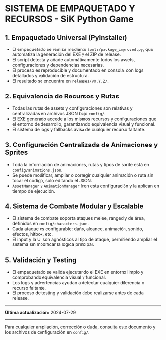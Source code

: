 # SISTEMA DE EMPAQUETADO Y RECURSOS - SiK Python Game

## 1. Empaquetado Universal (PyInstaller)

- El empaquetado se realiza mediante `tools/package_improved.py`, que automatiza la generación del EXE y el ZIP de release.
- El script detecta y añade automáticamente todos los assets, configuraciones y dependencias necesarias.
- El proceso es reproducible y documentado en consola, con logs detallados y validación de estructura.
- El resultado se encuentra en `releases/vX.Y.Z/`.

## 2. Equivalencia de Recursos y Rutas

- Todas las rutas de assets y configuraciones son relativas y centralizadas en archivos JSON bajo `config/`.
- El EXE generado accede a los mismos recursos y configuraciones que el entorno de desarrollo, garantizando equivalencia visual y funcional.
- El sistema de logs y fallbacks avisa de cualquier recurso faltante.

## 3. Configuración Centralizada de Animaciones y Sprites

- Toda la información de animaciones, rutas y tipos de sprite está en `config/animations.json`.
- Se puede modificar, ampliar o corregir cualquier animación o ruta sin tocar el código, solo editando el JSON.
- `AssetManager` y `AnimationManager` leen esta configuración y la aplican en tiempo de ejecución.

## 4. Sistema de Combate Modular y Escalable

- El sistema de combate soporta ataques melee, ranged y de área, definidos en `config/characters.json`.
- Cada ataque es configurable: daño, alcance, animación, sonido, efectos, hitbox, etc.
- El input y la UI son agnósticos al tipo de ataque, permitiendo ampliar el sistema sin modificar la lógica principal.

## 5. Validación y Testing

- El empaquetado se valida ejecutando el EXE en entorno limpio y comprobando equivalencia visual y funcional.
- Los logs y advertencias ayudan a detectar cualquier diferencia o recurso faltante.
- El proceso de testing y validación debe realizarse antes de cada release.

---

**Última actualización:** 2024-07-29

---

Para cualquier ampliación, corrección o duda, consulta este documento y los archivos de configuración en `config/`. 